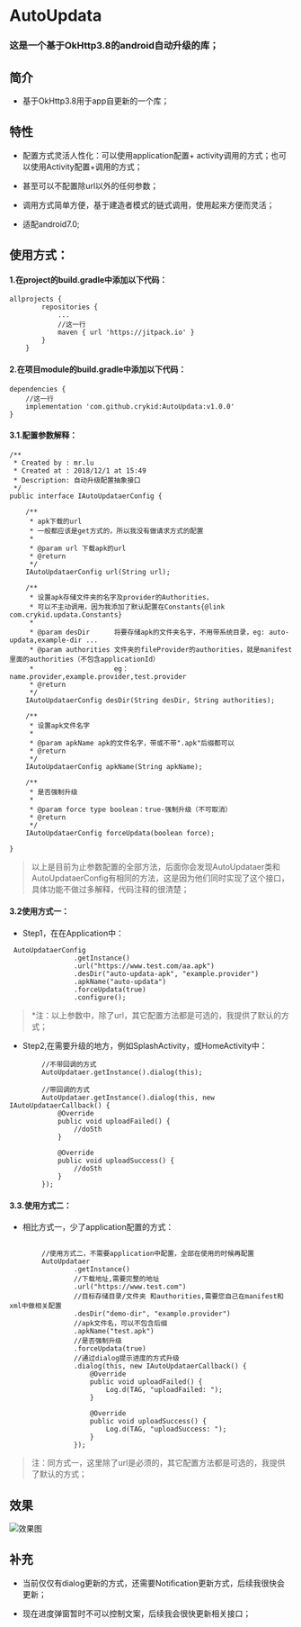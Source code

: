 # AutoUpdata

### 这是一个基于OkHttp3.8的android自动升级的库；

## 简介

- 基于OkHttp3.8用于app自更新的一个库；


##  特性

-	配置方式灵活人性化：可以使用application配置+ activity调用的方式；也可以使用Activity配置+调用的方式；

- 甚至可以不配置除url以外的任何参数；

- 调用方式简单方便，基于建造者模式的链式调用，使用起来方便而灵活；

- 适配android7.0;


## 使用方式：

#### 1.在project的build.gradle中添加以下代码：

```
allprojects {
		repositories {
			...
			//这一行
			maven { url 'https://jitpack.io' }
		}
	}
```

#### 2.在项目module的build.gradle中添加以下代码：

```
dependencies {
	//这一行	
	implementation 'com.github.crykid:AutoUpdata:v1.0.0'
}
```

#### 3.1.配置参数解释：

```
/**
 * Created by : mr.lu
 * Created at : 2018/12/1 at 15:49
 * Description: 自动升级配置抽象接口
 */
public interface IAutoUpdataerConfig {

    /**
     * apk下载的url
     * 一般都应该是get方式的，所以我没有做请求方式的配置
     *
     * @param url 下载apk的url
     * @return
     */
    IAutoUpdataerConfig url(String url);

    /**
     * 设置apk存储文件夹的名字及provider的Authorities，
     * 可以不主动调用，因为我添加了默认配置在Constants{@link com.crykid.updata.Constants}
     *
     * @param desDir      将要存储apk的文件夹名字，不用带系统目录，eg: auto-updata,example-dir ...
     * @param authorities 文件夹的fileProvider的authorities，就是manifest里面的authorities（不包含applicationId）
     *                    eg：name.provider,example.provider,test.provider
     * @return
     */
    IAutoUpdataerConfig desDir(String desDir, String authorities);

    /**
     * 设置apk文件名字
     *
     * @param apkName apk的文件名字，带或不带".apk"后缀都可以
     * @return
     */
    IAutoUpdataerConfig apkName(String apkName);

    /**
     * 是否强制升级
     *
     * @param force type boolean：true-强制升级（不可取消）
     * @return
     */
    IAutoUpdataerConfig forceUpdata(boolean force);

}

```

> 以上是目前为止参数配置的全部方法，后面你会发现AutoUpdataer类和AutoUpdataerConfig有相同的方法，这是因为他们同时实现了这个接口，具体功能不做过多解释，代码注释的很清楚；

#### 3.2使用方式一：

- Step1，在在Application中：

```
 AutoUpdataerConfig
                .getInstance()
                .url("https://www.test.com/aa.apk")
                .desDir("auto-updata-apk", "example.provider")
                .apkName("auto-updata")
                .forceUpdata(true)
                .configure();

```

> *注：以上参数中，除了url，其它配置方法都是可选的，我提供了默认的方式；

- Step2,在需要升级的地方，例如SplashActivity，或HomeActivity中：

```
 		//不带回调的方式
        AutoUpdataer.getInstance().dialog(this);
        
        //带回调的方式
        AutoUpdataer.getInstance().dialog(this, new IAutoUpdataerCallback() {
            @Override
            public void uploadFailed() {
				//doSth
            }

            @Override
            public void uploadSuccess() {
				//doSth
            }
        });

```

#### 3.3.使用方式二：

- 相比方式一，少了application配置的方式：

```

        //使用方式二，不需要application中配置，全部在使用的时候再配置
        AutoUpdataer
                .getInstance()
                //下载地址,需要完整的地址
                .url("https://www.test.com")
                //目标存储目录/文件夹 和authorities,需要您自己在manifest和xml中做相关配置
                .desDir("demo-dir", "example.provider")
                //apk文件名，可以不包含后缀
                .apkName("test.apk")
                //是否强制升级
                .forceUpdata(true)
                //通过dialog提示进度的方式升级
                .dialog(this, new IAutoUpdataerCallback() {
                    @Override
                    public void uploadFailed() {
                        Log.d(TAG, "uploadFailed: ");
                    }

                    @Override
                    public void uploadSuccess() {
                        Log.d(TAG, "uploadSuccess: ");
                    }
                });

```

> 注：同方式一，这里除了url是必须的，其它配置方法都是可选的，我提供了默认的方式；

## 效果

![效果图](https://raw.githubusercontent.com/crykid/AutoUpdata/develop/pics/running.jpg)


## 补充

- 当前仅仅有dialog更新的方式，还需要Notification更新方式，后续我很快会更新；

- 现在进度弹窗暂时不可以控制文案，后续我会很快更新相关接口；


